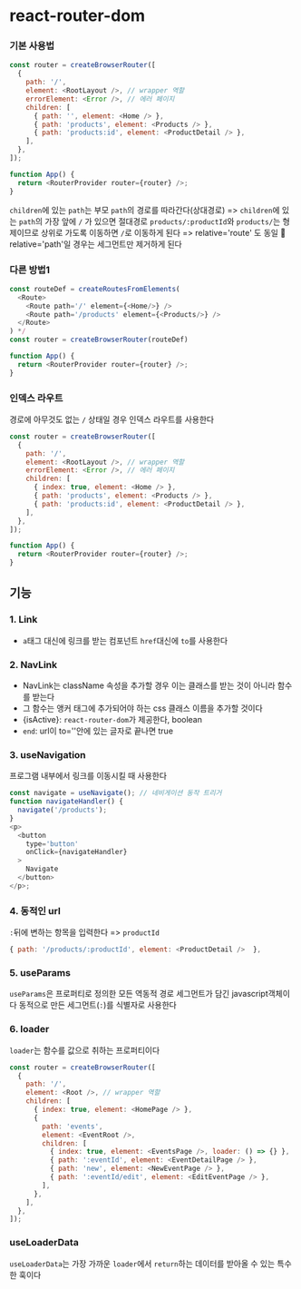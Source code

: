 # react-router-dom

### 기본 사용법

```js
const router = createBrowserRouter([
  {
    path: '/',
    element: <RootLayout />, // wrapper 역할
    errorElement: <Error />, // 에러 페이지
    children: [
      { path: '', element: <Home /> },
      { path: 'products', element: <Products /> },
      { path: 'products:id', element: <ProductDetail /> },
    ],
  },
]);

function App() {
  return <RouterProvider router={router} />;
}
```

`children`에 있는 `path`는 부모 `path`의 경로를 따라간다(상대경로)
=> `children`에 있는 `path`의 가장 앞에 `/` 가 있으면 절대경로
`products/:productId`와 `products/`는 형제이므로
상위로 가도록 이동하면 `/`로 이동하게 된다
=> relative='route' 도 동일
📌relative='path'일 경우는 세그먼트만 제거하게 된다

### 다른 방법1

```js
const routeDef = createRoutesFromElements(
  <Route>
    <Route path='/' element={<Home/>} />
    <Route path='/products' element={<Products/>} />
  </Route>
) */
const router = createBrowserRouter(routeDef)

function App() {
  return <RouterProvider router={router} />;
}
```

### 인덱스 라우트

경로에 아무것도 없는 `/` 상태일 경우 인덱스 라우트를 사용한다

```js
const router = createBrowserRouter([
  {
    path: '/',
    element: <RootLayout />, // wrapper 역할
    errorElement: <Error />, // 에러 페이지
    children: [
      { index: true, element: <Home /> },
      { path: 'products', element: <Products /> },
      { path: 'products:id', element: <ProductDetail /> },
    ],
  },
]);

function App() {
  return <RouterProvider router={router} />;
}
```

## 기능

### 1. Link

- `a`태그 대신에 링크를 받는 컴포넌트 `href`대신에 `to`를 사용한다

### 2. NavLink

- NavLink는 className 속성을 추가할 경우 이는 클래스를 받는 것이 아니라 함수를 받는다
- 그 함수는 앵커 태그에 추가되어야 하는 css 클래스 이름을 추가할 것이다
- {isActive}: `react-router-dom`가 제공한다, boolean
- `end`: url이 to=''안에 있는 글자로 끝나면 true

### 3. useNavigation

프로그램 내부에서 링크를 이동시킬 때 사용한다

```js
const navigate = useNavigate(); // 네비게이션 동작 트리거
function navigateHandler() {
  navigate('/products');
}
<p>
  <button
    type='button'
    onClick={navigateHandler}
  >
    Navigate
  </button>
</p>;
```

### 4. 동적인 url

`:`뒤에 변하는 항목을 입력한다 => `productId`

```js
{ path: '/products/:productId', element: <ProductDetail />  },
```

### 5. useParams

`useParams`은 프로퍼티로 정의한 모든 역동적 경로 세그먼트가 담긴 javascript객체이다
동적으로 만든 세그먼트(`:`)를 식별자로 사용한다

### 6. loader
`loader`는 함수를 값으로 취하는 프로퍼티이다
```js
const router = createBrowserRouter([
  {
    path: '/',
    element: <Root />, // wrapper 역할
    children: [
      { index: true, element: <HomePage /> },
      {
        path: 'events',
        element: <EventRoot />,
        children: [
          { index: true, element: <EventsPage />, loader: () => {} },
          { path: ':eventId', element: <EventDetailPage /> },
          { path: 'new', element: <NewEventPage /> },
          { path: ':eventId/edit', element: <EditEventPage /> },
        ],
      },
    ],
  },
]);
```

### useLoaderData
`useLoaderData`는 가장 가까운 `loader`에서 `return`하는 데이터를 받아올 수 있는 특수한 훅이다